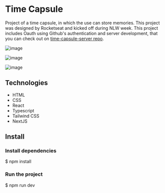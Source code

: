 # Time Capsule
Project of a time capsule, in which the use can store memories. This project was designed by Rocketseat and kicked off during NLW week. This project includes Oauth using Github's authentication and server development, that you can check out on [time-capsule-server repo](https://github.com/tiemibf/time-capsule-server).

![image](https://github.com/tiemibf/time-capsule-web/assets/89952484/d29ff075-0f7d-4d36-8e18-f38bb98f27fc)

![image](https://github.com/tiemibf/time-capsule-web/assets/89952484/c007a2ef-1680-4aee-831c-458cb563bdba)

![image](https://github.com/tiemibf/time-capsule-web/assets/89952484/46b1b33b-6ae4-4f25-9011-a45a9a2d6744)


## Technologies
- HTML
- CSS
- React
- Typescript
- Tailwind CSS
- NextJS

## Install
### Install dependencies
$ npm install

### Run the project
$ npm run dev

